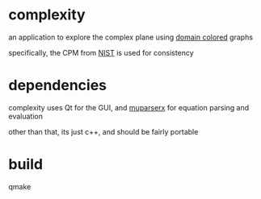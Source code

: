# complexity

an application to explore the complex plane using [domain colored](https://en.wikipedia.org/wiki/Domain_coloring) graphs

specifically, the CPM from [NIST](http://dlmf.nist.gov/help/vrml/aboutcolor#S2) is used for consistency

# dependencies

complexity uses Qt for the GUI, and [muparserx](https://github.com/beltoforion/muparserx) for equation parsing and evaluation

other than that, its just c++, and should be fairly portable

# build
qmake


